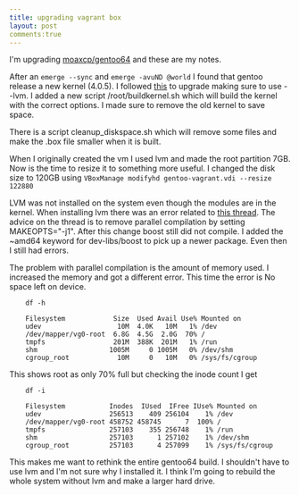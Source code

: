 ```yaml
---
title: upgrading vagrant box
layout: post
comments:true
---
```

I'm upgrading [moaxcp/gentoo64](https://vagrantcloud.com/moaxcp/boxes/gentoo64) and these are my notes.

After an `emerge --sync` and `emerge -avuND @world` I found that gentoo release a new kernel (4.0.5). I followed 
[this](https://wiki.gentoo.org/wiki/Kernel/Upgrade) to upgrade making sure to use --lvm. I added a new script 
/root/buildkernel.sh which will build the kernel with the correct options. I made sure to remove the old kernel 
to save space.

There is a script cleanup_diskspace.sh which will remove some files and make the .box file smaller when it is 
built.

When I originally created the vm I used lvm and made the root partition 7GB. Now is the time to resize it to 
something more useful. I changed the disk size to 120GB using `VBoxManage modifyhd gentoo-vagrant.vdi --resize 
122880`

LVM was not installed on the system even though the modules are in the kernel. When installing lvm there was an 
error related to [this 
thread](https://forums.gentoo.org/viewtopic-t-986982.html?sid=6a911ac3752245becdc98096c9dd8081). The advice on 
the thread is to remove parallel compilation by setting MAKEOPTS="-j1". After this change boost still did not 
compile. I added the ~amd64 keyword for dev-libs/boost to pick up a newer package. Even then I still had errors.

The problem with parallel compilation is the amount of memory used. I increased the memory and got a different
error. This time the error is No space left on device.

        df -h

        Filesystem            Size  Used Avail Use% Mounted on
        udev                   10M  4.0K   10M   1% /dev
        /dev/mapper/vg0-root  6.8G  4.5G  2.0G  70% /
        tmpfs                 201M  388K  201M   1% /run
        shm                  1005M     0 1005M   0% /dev/shm
        cgroup_root            10M     0   10M   0% /sys/fs/cgroup

This shows root as only 70% full but checking the inode count I get

        df -i

        Filesystem           Inodes  IUsed  IFree IUse% Mounted on
        udev                 256513    409 256104    1% /dev
        /dev/mapper/vg0-root 458752 458745      7  100% /
        tmpfs                257103    355 256748    1% /run
        shm                  257103      1 257102    1% /dev/shm
        cgroup_root          257103      4 257099    1% /sys/fs/cgroup

This makes me want to rethink the entire gentoo64 build. I shouldn't have to use lvm and I'm not sure why I
installed it. I think I'm going to rebuild the whole system without lvm and make a larger hard drive.
